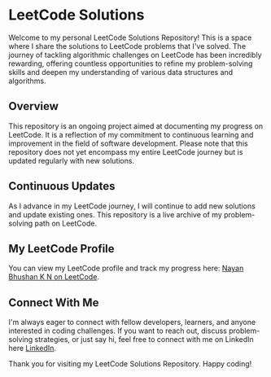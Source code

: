 # LeetCode Solutions

Welcome to my personal LeetCode Solutions Repository! This is a space where I share the solutions to LeetCode problems that I've solved. The journey of tackling algorithmic challenges on LeetCode has been incredibly rewarding, offering countless opportunities to refine my problem-solving skills and deepen my understanding of various data structures and algorithms.

## Overview

This repository is an ongoing project aimed at documenting my progress on LeetCode. It is a reflection of my commitment to continuous learning and improvement in the field of software development. Please note that this repository does not yet encompass my entire LeetCode journey but is updated regularly with new solutions.

## Continuous Updates

As I advance in my LeetCode journey, I will continue to add new solutions and update existing ones. This repository is a live archive of my problem-solving path on LeetCode.

## My LeetCode Profile

You can view my LeetCode profile and track my progress here: [Nayan Bhushan K N on LeetCode](https://leetcode.com/Nayan_Bhushan_K_N/).

## Connect With Me

I'm always eager to connect with fellow developers, learners, and anyone interested in coding challenges. If you want to reach out, discuss problem-solving strategies, or just say hi, feel free to connect with me on LinkedIn here [LinkedIn](https://www.linkedin.com/in/nayan-bhushan-k-n/).

Thank you for visiting my LeetCode Solutions Repository. Happy coding!

